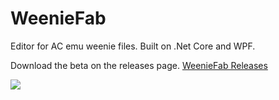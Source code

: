 # WeenieFab
Editor for AC emu weenie files.
Built on .Net Core and WPF.

Download the beta on the releases page.
[WeenieFab Releases](https://github.com/harliq/Weenie-Fab/releases/)

![](https://raw.githubusercontent.com/harliq/Weenie-Fab/master/WeenieFab/WeenieFab/files/WeenieFabSS.jpg)
